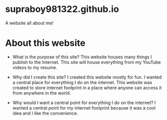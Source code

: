 # supraboy981322.github.io
A website all about me!

# About this website
- What is the purpose of this site?
This website houses many things I publish to the Internet. This site will house everything from my YouTube videos to my resume.

- Why did I create this site?
I created this website mostly for fun. I wanted a central place for everything I do on the internet. This website was created to store internet footprint in a place where anyone can access it from anywhere in the world.

- Why would I want a central point for everything I do on the internet?
I wanted a central point for my internet footprint because it was a cool idea and I like the convenience.
